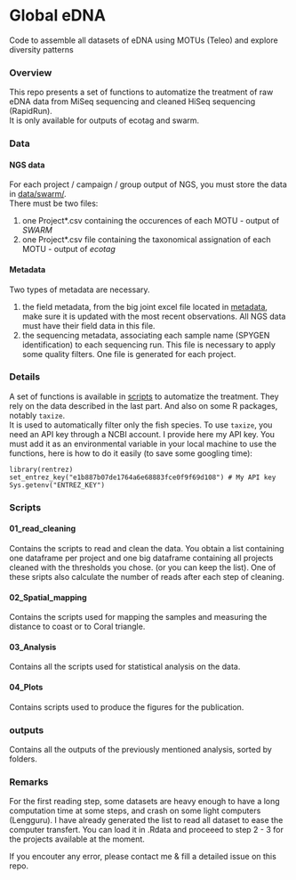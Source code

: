 # Global eDNA
Code to assemble all datasets of eDNA using MOTUs (Teleo) and explore diversity patterns

### Overview

This repo presents a set of functions to automatize the treatment of raw eDNA data from MiSeq sequencing and cleaned HiSeq sequencing (RapidRun).   
It is only available for outputs of ecotag and swarm.   

### Data

#### NGS data

For each project / campaign / group output of NGS, you must store the data in [data/swarm/](data/All/).  
There must be two files:  
1. one Project\*.csv containing the occurences of each MOTU - output of *SWARM*
2. one Project\*.csv file containing the taxonomical assignation of each MOTU - output of *ecotag*

#### Metadata

Two types of metadata are necessary.  
1. the field metadata, from the big joint excel file located in [metadata](metadata), make sure it is updated with the most recent observations. All NGS data must have their field data in this file. 
2. the sequencing metadata, associating each sample name (SPYGEN identification) to each sequencing run. This file is necessary to apply some quality filters. One file is generated for each project. 

### Details

A set of functions is available in [scripts](scripts) to automatize the treatment. 
They rely on the data described in the last part. And also on some R packages, notably `taxize`.  
It is used to automatically filter only the fish species. To use `taxize`, you need an API key through a NCBI account. 
I provide here my API key. You must add it as an environmental variable in your local machine to use the functions, here is how to do it easily (to save some googling time):

```
library(rentrez)
set_entrez_key("e1b887b07de1764a6e68883fce0f9f69d108") # My API key
Sys.getenv("ENTREZ_KEY") 
```

### Scripts

#### 01_read_cleaning

Contains the scripts to read and clean the data.
You obtain a list containing one dataframe per project and one big dataframe containing all projects cleaned with the thresholds you chose. (or you can keep the list). One of these sripts also calculate the number of reads after each step of cleaning.

#### 02_Spatial_mapping

Contains the scripts used for mapping the samples and measuring the distance to coast or to Coral triangle.

#### 03_Analysis

Contains all the scripts used for statistical analysis on the data.

#### 04_Plots

Contains scripts used to produce the figures for the publication.

### outputs

Contains all the outputs of the previously mentioned analysis, sorted by folders.

### Remarks

For the first reading step, some datasets are heavy enough to have a long computation time at some steps, and crash on some light computers (Lengguru). 
I have already generated the list to read all dataset to ease the computer transfert. You can load it in .Rdata and proceeed to step 2 - 3 for the projects available at the moment.  

If you encouter any error, please contact me & fill a detailed issue on this repo. 
